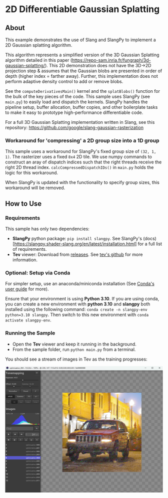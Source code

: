 # 2D Differentiable Gaussian Splatting

## About

This example demonstrates the use of Slang and SlangPy to implement a 2D Gaussian splatting algorithm. 

This algorithm represents a simplified version of the 3D Gaussian Splatting algorithm detailed in this paper (https://repo-sam.inria.fr/fungraph/3d-gaussian-splatting/). This 2D demonstration does not have the 3D->2D projection step & assumes that the Gaussian blobs are presented in order of depth (higher index = farther away). Further, this implementation does not perform adaptive density control to add or remove blobs. 

See the `computeDerivativesMain()` kernel and the `splatBlobs()` function for the bulk of the key pieces of the code. This sample uses SlangPy (see `main.py`) to easily load and dispatch the kernels. SlangPy handles the pipeline setup, buffer allocation, buffer copies, and other boilerplate tasks to make it easy to prototype high-performance differentiable code.

For a full 3D Gaussian Splatting implementation written in Slang, see this repository: https://github.com/google/slang-gaussian-rasterization

### Workaround for 'compressing' a 2D group size into a 1D group
This sample uses a workaround for SlangPy's fixed group size of `(32, 1, 1)`. The rasterizer uses a fixed `8x4` 2D tile. We use numpy commands to construct an aray of dispatch indices such that the right threads receive the right 2D thread index. `calcCompressedDispatchIDs()` in `main.py` holds the logic for this workaround. 

When SlangPy is updated with the functionality to specify group sizes, this workaround will be removed.

## How to Use

### Requirements
This sample has only two dependencies: 
- **SlangPy** python package: `pip install slangpy`. See SlangPy's (docs)[https://slangpy.shader-slang.org/en/latest/installation.html] for a full list of requirements.
- **Tev** viewer: Download from [releases](https://github.com/Tom94/tev/releases/tag/v1.29). See [tev's github](https://github.com/Tom94/tev) for more information.  

### Optional: Setup via Conda
For simpler setup, use an anaconda/miniconda installation (See [Conda's user guide](https://docs.conda.io/projects/conda/en/latest/user-guide/index.html) for more).

Ensure that your environment is using **Python 3.10**. 
If you are using conda, you can create a new environment with **python 3.10** and **slangpy** both installed using the following command: 
`conda create -n slangpy-env python=3.10 slangpy`. Then switch to this new environment with `conda activate slangpy-env`.

### Running the Sample
- Open the **Tev** viewer and keep it running in the background.
- From the sample folder, run `python main.py` from a terminal.

You should see a stream of images in Tev as the training progresses:

![](./example-image.png)